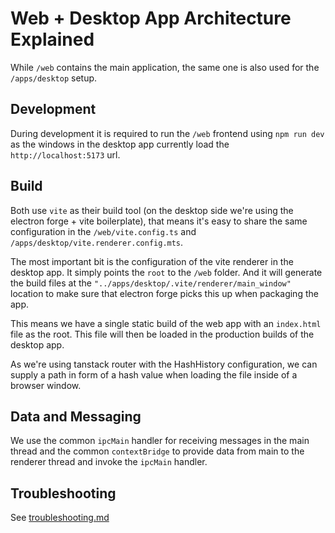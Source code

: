 # Web + Desktop App Architecture Explained

While `/web` contains the main application, the same one is also used for the `/apps/desktop` setup.

## Development

During development it is required to run the `/web` frontend using `npm run dev` as the windows in the desktop app currently load the `http://localhost:5173` url.

## Build

Both use `vite` as their build tool (on the desktop side we're using the electron forge + vite boilerplate), that means it's easy to share the same configuration in the `/web/vite.config.ts` and `/apps/desktop/vite.renderer.config.mts`.

The most important bit is the configuration of the vite renderer in the desktop app. It simply points the `root` to the `/web` folder. And it will generate the build files at the `"../apps/desktop/.vite/renderer/main_window"` location to make sure that electron forge picks this up when packaging the app.

This means we have a single static build of the web app with an `index.html` file as the root. This file will then be loaded in the production builds of the desktop app.

As we're using tanstack router with the HashHistory configuration, we can supply a path in form of a hash value when loading the file inside of a browser window.

## Data and Messaging

We use the common `ipcMain` handler for receiving messages in the main thread and the common `contextBridge` to provide data from main to the renderer thread and invoke the `ipcMain` handler.

## Troubleshooting

See [troubleshooting.md](../troubleshooting.md)